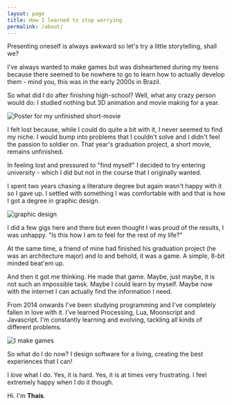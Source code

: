 ```yaml
---
layout: page
title: How I learned to stop worrying
permalink: /about/
---
```


Presenting oneself is always awkward so let's try a little storytelling, shall we?

I've always wanted to make games but was disheartened during my teens because
there seemed to be nowhere to go to learn how to actually develop them -
 mind you, this was in the early 2000s in Brazil.

So what did I do after finishing high-school? Well, what any crazy person would do:
I studied nothing but 3D animation and movie making for a year.

![Poster for my unfinished short-movie]({{site.baseurl}}/assets/about/3d.png)

I felt lost because, while I could do quite a bit with it, I never seemed to find my niche. I would bump into problems that I couldn't solve and I didn't feel the passion to soldier on. That year's graduation project, a short movie, remains unfinished.

In feeling lost and pressured to "find myself" I decided to try entering university -
 which I did but not in the course that I originally wanted.

I spent two years chasing a literature degree but again wasn't happy with it so I gave up. I settled with something I was comfortable with and that is how I got a degree in graphic design.

![graphic design]({{site.baseurl}}/assets/about/design.png)

I did a few gigs here and there but even thought I was proud of the results, I was unhappy. "Is this how I am to feel for the rest of my life?"

At the same time, a friend of mine had finished his graduation project (he was an architecture major)
and lo and behold, it was a game. A simple, 8-bit minded beat'em up.

And then it got me thinking. He made that game. Maybe, just maybe, it is not such an impossible task.
Maybe I could learn by myself. Maybe now with the internet I can actually find the information I need.

From 2014 onwards I've been studying programming and I've completely fallen in love with it. I've learned Processing, Lua, Moonscript and Javascript. I'm constantly learning and evolving, tackling all kinds of different problems.

![I make games]({{site.baseurl}}/assets/about/game_design.png)

So what do I do now? I design software for a living, creating the best experiences that I can!

I *love* what I do. Yes, it is hard. Yes, it is at times very frustrating.
I feel extremely happy when I do it though.

Hi. I'm **Thaís**.

